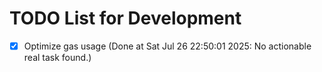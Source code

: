 # TODO List for Development

- [x] Optimize gas usage  (Done at Sat Jul 26 22:50:01 2025: No actionable real task found.)